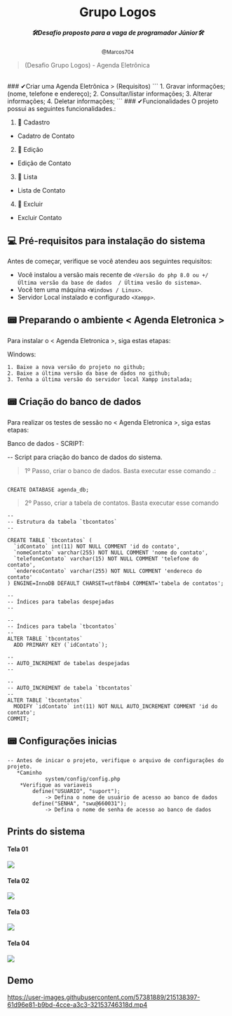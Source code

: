 
<div align="center">
<h1>Grupo Logos</h1>
<h5>🛠Desafio proposto para a vaga de programador Júnior🛠</h5>
<small>@Marcos704</small>
</div>

> (Desafio Grupo Logos) - Agenda Eletrônica
<br>
### ✔Criar uma Agenda Eletrônica
> (Requisitos)
```
   1. Gravar informações; (nome, telefone e endereço);
   2. Consultar/listar informações;
   3. Alterar informações;
   4. Deletar informações;
```
### ✔Funcionalidades
O projeto possui as seguintes funcionalidades.:

1. 📎 Cadastro
- Cadatro de Contato
2. 📎 Edição
- Edição de Contato
3. 📎 Lista
- Lista de Contato
4. 📎 Excluir
- Excluir Contato

## 💻 Pré-requisitos para instalação do sistema

Antes de começar, verifique se você atendeu aos seguintes requisitos:
* Você instalou a versão mais recente de `<Versão do php 8.0 ou +/ Última versão da base de dados  / Última vesão do sistema>`.
* Você tem uma máquina `<Windows / Linux>`.
* Servidor Local instalado e configurado `<Xampp>`.

## 📟 Preparando o ambiente < Agenda Eletronica >

Para instalar o < Agenda Eletronica >, siga estas etapas:

Windows:
```
1. Baixe a nova versão do projeto no github;
2. Baixe a última versão da base de dados no github;
3. Tenha a última versão do servidor local Xampp instalada;
```
## 📟 Criação do banco de dados
Para realizar os testes de sessão no < Agenda Eletronica >, siga estas etapas:

Banco de dados - SCRIPT:

-- Script para criação do banco de dados do sistema.


> 1º Passo, criar o banco de dados. Basta executar esse comando .:
```

CREATE DATABASE agenda_db;

```
> 2º Passo, criar a tabela de contatos. Basta executar esse comando 
```
--
-- Estrutura da tabela `tbcontatos`
--

CREATE TABLE `tbcontatos` (
  `idContato` int(11) NOT NULL COMMENT 'id do contato',
  `nomeContato` varchar(255) NOT NULL COMMENT 'nome do contato',
  `telefoneContato` varchar(15) NOT NULL COMMENT 'telefone do contato',
  `enderecoContato` varchar(255) NOT NULL COMMENT 'endereco do contato'
) ENGINE=InnoDB DEFAULT CHARSET=utf8mb4 COMMENT='tabela de contatos';

--
-- Índices para tabelas despejadas
--

--
-- Índices para tabela `tbcontatos`
--
ALTER TABLE `tbcontatos`
  ADD PRIMARY KEY (`idContato`);

--
-- AUTO_INCREMENT de tabelas despejadas
--

--
-- AUTO_INCREMENT de tabela `tbcontatos`
--
ALTER TABLE `tbcontatos`
  MODIFY `idContato` int(11) NOT NULL AUTO_INCREMENT COMMENT 'id do contato';
COMMIT;

```
## 📟 Configurações inicias
```
-- Antes de inicar o projeto, verifique o arquivo de configurações do projeto.
   *Caminho 
            system/config/config.php
    *Verifique as variaveis
        define("USUARIO", "suport"); 
            -> Defina o nome de usuário de acesso ao banco de dados
        define("SENHA", "swu@660031");
            -> Defina o nome de senha de acesso ao banco de dados
```
## Prints do sistema
<h4>Tela 01</h4>
<img src="https://i.ibb.co/J7ZzmXt/Screenshot-1.png">
<h4>Tela 02</h4>
<img src="https://i.ibb.co/rFrKFGj/Screenshot-2.png>">
<h4>Tela 03</h4>
<img src="https://i.ibb.co/wM4Vt6T/Screenshot-3.png">
<h4>Tela 04</h4>
<img src="https://i.ibb.co/wLvzDD7/Screenshot-4.png">

## Demo
https://user-images.githubusercontent.com/57381889/215138397-61d96e81-b9bd-4cce-a3c3-32153746318d.mp4


